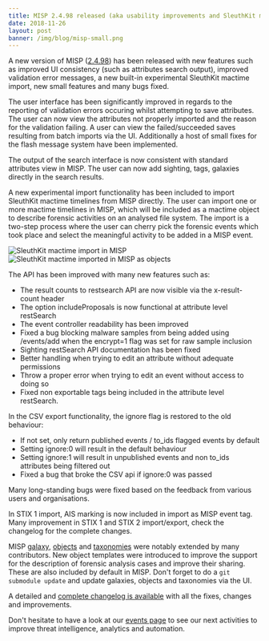 ```yaml
---
title: MISP 2.4.98 released (aka usability improvements and SleuthKit mactime import)
date: 2018-11-26
layout: post
banner: /img/blog/misp-small.png
---
```


A new version of MISP ([2.4.98](https://github.com/MISP/MISP/tree/v2.4.98)) has been released with new features such as improved UI consistency (such as attributes search output), improved validation error messages, a new built-in experimental SleuthKit mactime import, new small features and many bugs fixed.

The user interface has been significantly improved in regards to the reporting of validation errors occuring whilst attempting to save attributes. The user can now view the attributes not properly imported and the
reason for the validation failing. A user can view the failed/succeeded saves resulting from batch imports via the UI. Additionally a host of small fixes for the flash message system have been implemented.

The output of the search interface is now consistent with standard attributes view in MISP. The user can now add sighting, tags, galaxies directly in the search results.

A new experimental import functionality has been included to import SleuthKit mactime timelines from MISP directly. The user can import one or more mactime timelines in MISP, which will be included as a mactime object to describe forensic activities on an analysed file system. The import is a two-step process where the user can cherry pick the forensic events which took place and select the meaningful activity to be added in a MISP event.

![SleuthKit mactime import in MISP](https://www.misp-project.org/img/blog/mactime1.png)
![SleuthKit mactime imported in MISP as objects](https://www.misp-project.org/img/blog/mactime2.png)

The API has been improved with many new features such as:

- The result counts to restsearch API are now visible via the x-result-count header
- The option includeProposals is now functional at attribute level restSearch
- The event controller readability has been improved
- Fixed a bug blocking malware samples from being added using /events/add when the encrypt=1 flag was set for raw sample inclusion
- Sighting restSearch API documentation has been fixed
- Better handling when trying to edit an attribute without adequate permissions
- Throw a proper error when trying to edit an event without access to doing so
- Fixed non exportable tags being included in the attribute level restSearch.

In the CSV export functionality, the ignore flag is restored to the old behaviour:

- If not set, only return published events / to_ids flagged events by default
- Setting ignore:0 will result in the default behaviour
- Setting ignore:1 will result in unpublished events and non to_ids attributes being filtered out
- Fixed a bug that broke the CSV api if ignore:0 was passed

Many long-standing bugs were fixed based on the feedback from various users and organisations.

In STIX 1 import, AIS marking is now included in import as MISP event tag. Many improvement in STIX 1 and STIX 2 import/export, check the changelog for the complete changes.

MISP [galaxy](/galaxy.pdf), [objects](/objects.pdf) and [taxonomies](/taxonomies.pdf) were notably extended by many contributors. New object templates were introduced to improve the support for the description of forensic analysis cases and improve their sharing. These are also included by default in MISP. Don't forget to do a `git submodule update` and update galaxies, objects and taxonomies via the UI.

A detailed and [complete changelog is available](http://www.misp-project.org/Changelog.txt) with all the fixes, changes and improvements.

Don't hesitate to have a look at our [events page](http://www.misp-project.org/events/) to see our next activities to improve threat intelligence, analytics and automation.

